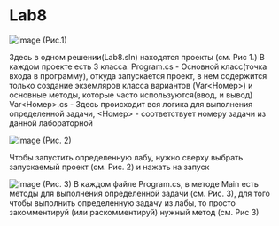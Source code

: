 # Lab8

![image](https://user-images.githubusercontent.com/55696016/208320067-e5560aab-ff41-413b-b675-782afcce9758.png) (Рис.1)

Здесь в одном решении(Lab8.sln) находятся проекты (см. Рис 1.)
В каждом проекте есть 3 класса: 
  Program.cs - Основной класс(точка входа в программу), откуда запускается проект, в нем содержится только создание экземляров класса вариантов (Var<Номер>) и основные 
    методы, которые часто используются(ввод, и вывод)
  Var<Номер>.cs - Здесь происходит вся логика для выполнения определенной задачи, <Номер> - соответствует номеру задачи из данной лабораторной

![image](https://user-images.githubusercontent.com/55696016/208320132-ab565f20-4957-46f8-b8b9-5faedb83f3e3.png) (Рис. 2)

Чтобы запустить определенную лабу, нужно сверху выбрать запускаемый проект (см. Рис. 2) и нажать на запуск


![image](https://user-images.githubusercontent.com/55696016/208320328-6f772656-b86a-47be-8aa1-a26c6ab964de.png) (Рис. 3)
В каждом файле Program.cs, в методе Main есть методы для выполнения определенной задачи (см. Рис. 3),
для того чтобы выполнить определенную задачу из лабы, то просто закомментируй (или раскомментируй) нужный метод (см. Рис 3)
